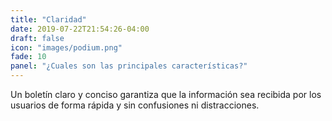 ```yaml
---
title: "Claridad"
date: 2019-07-22T21:54:26-04:00
draft: false
icon: "images/podium.png"
fade: 10
panel: "¿Cuales son las principales características?"
---
```

Un boletín claro y conciso garantiza que la información sea recibida por los usuarios de forma rápida y sin confusiones ni distracciones.